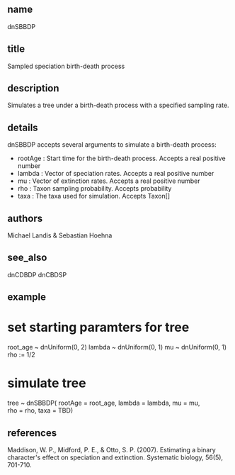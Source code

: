 ## name
dnSBBDP
## title
Sampled speciation birth-death process
## description
Simulates a tree under a birth-death process with a specified sampling rate.
## details
dnSBBDP accepts several arguments to simulate a birth-death process:
- rootAge : Start time for the birth-death process. Accepts a real positive number
- lambda : Vector of speciation rates. Accepts a real positive number
- mu : Vector of extinction rates. Accepts a real positive number
- rho : Taxon sampling probability.  Accepts probability
- taxa : The taxa used for simulation. Accepts Taxon[]
## authors
Michael Landis & Sebastian Hoehna
## see_also
dnCDBDP
dnCBDSP
## example
# set starting paramters for tree
root_age ~ dnUniform(0, 2)
lambda ~ dnUniform(0, 1)
mu ~ dnUniform(0, 1)
rho := 1/2
# simulate tree
tree ~ dnSBBDP( rootAge       = root_age,
                lambda        = lambda,
                mu            = mu,           
                rho           = rho,
                taxa          = TBD)
## references
Maddison, W. P., Midford, P. E., & Otto, S. P. (2007). Estimating a binary character's effect on speciation and extinction. Systematic biology, 56(5), 701-710.
